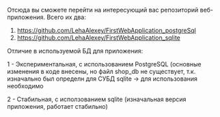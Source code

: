 Отсюда вы сможете перейти на интересующий вас репозиторий веб-приложения. Всего их два:
1. https://github.com/LehaAlexey/FirstWebApplication_postgreSql
2. https://github.com/LehaAlexey/FirstWebApplication_sqlite

Отличие в используемой БД для приложения:

 1 - Экспериментальная, с использованием PostgreSQL (основные изменения в коде внесены, но файл shop_db не существует, т.к. изначально был определн для СУБД sqlite -> для использования необходимо 

 2 - Стабильная, с исползованием sqlite (изначальная версия приложения, работает стабильно) 
